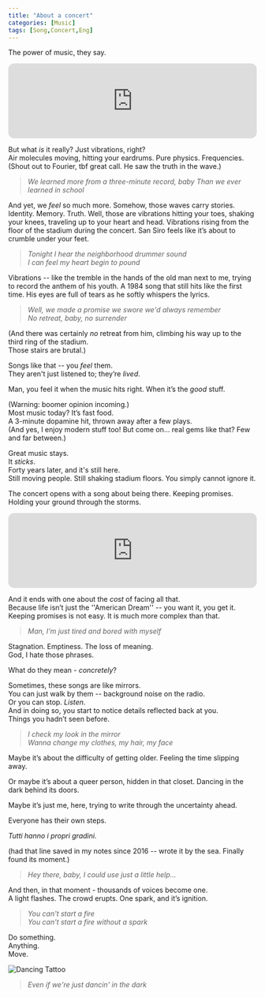 ```yaml
---
title: "About a concert"
categories: [Music]
tags: [Song,Concert,Eng]
---
```


The power of music, they say.

<iframe style="border-radius:12px" src="https://open.spotify.com/embed/track/6CjcVKEAKpcA4rjQWvX3CK?utm_source=generator" width="100%" height="152" frameBorder="0" allowfullscreen="" allow="autoplay; clipboard-write; encrypted-media; fullscreen; picture-in-picture" loading="lazy"></iframe>

But what *is* it really? Just vibrations, right?  
Air molecules moving, hitting your eardrums. Pure physics. Frequencies. (Shout out to Fourier, tbf great call. He saw the truth in the wave.)

> *We learned more from a three-minute record, baby*
> *Than we ever learned in school*

And yet, we *feel* so much more. Somehow, those waves carry stories. Identity. Memory. Truth. Well, those are vibrations hitting your toes, shaking your knees, traveling up to your heart and head. Vibrations rising from the floor of the stadium during the concert. San Siro feels like it’s about to crumble under your feet.

> *Tonight I hear the neighborhood drummer sound*  
> *I can feel my heart begin to pound*

Vibrations -- like the tremble in the hands of the old man next to me, trying to record the anthem of his youth.
A 1984 song that still hits like the first time.
His eyes are full of tears as he softly whispers the lyrics.

> *Well, we made a promise we swore we'd always remember*  
> *No retreat, baby, no surrender*

(And there was certainly *no* retreat from him, climbing his way up to the third ring of the stadium.  
Those stairs are brutal.)

Songs like that -- you *feel* them.  
They aren't just listened to; they’re *lived*.

Man, you feel it when the music hits right. When it’s the *good* stuff.

(Warning: boomer opinion incoming.)  
Most music today? It’s fast food.  
A 3-minute dopamine hit, thrown away after a few plays.  
(And yes, I enjoy modern stuff too! But come on... real gems like that? Few and far between.)

Great music stays.  
It *sticks*.  
Forty years later, and it's still here.  
Still moving people. Still shaking stadium floors.
You simply cannot ignore it. 

The concert opens with a song about being there. Keeping promises. Holding your ground through the storms.

<iframe style="border-radius:12px" src="https://open.spotify.com/embed/track/7FwBtcecmlpc1sLySPXeGE?utm_source=generator" width="100%" height="152" frameBorder="0" allowfullscreen="" allow="autoplay; clipboard-write; encrypted-media; fullscreen; picture-in-picture" loading="lazy"></iframe>

And it ends with one about the *cost* of facing all that.  
Because life isn’t just the ''American Dream'' -- you want it, you get it. Keeping promises is not easy. 
It is much more complex than that.

> *Man, I’m just tired and bored with myself*

Stagnation. Emptiness. The loss of meaning.  
God, I hate those phrases. 

What do they mean - *concretely*?

Sometimes, these songs are like mirrors.  
You can just walk by them -- background noise on the radio.  
Or you can stop. *Listen*.  
And in doing so, you start to notice details reflected back at you.  
Things you hadn’t seen before.

> *I check my look in the mirror*  
> *Wanna change my clothes, my hair, my face*

Maybe it’s about the difficulty of getting older.
Feeling the time slipping away.

Or maybe it’s about a queer person, hidden in that closet.
Dancing in the dark behind its doors.

Maybe it’s just me, here, trying to write through the uncertainty ahead.

Everyone has their own steps.  

*Tutti hanno i propri gradini.*

(had that line saved in my notes since 2016 -- wrote it by the sea. Finally found its moment.)

> *Hey there, baby, I could use just a little help…*

And then, in that moment - thousands of voices become one.  
A light flashes. The crowd erupts. One spark, and it’s ignition.

> *You can't start a fire*  
> *You can't start a fire without a spark*

Do something.  
Anything.  
Move.

![Dancing Tattoo](/images/dancing-tattoo.jpg)

> *Even if we're just dancin' in the dark*
